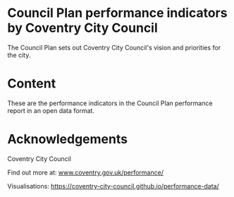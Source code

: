 # Council Plan performance indicators by Coventry City Council

The Council Plan sets out Coventry City Council's vision and priorities for the city.

# Content

These are the performance indicators in the Council Plan performance report in an open data format.

# Acknowledgements

Coventry City Council

Find out more at: www.coventry.gov.uk/performance/ 

Visualisations: https://coventry-city-council.github.io/performance-data/